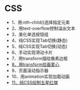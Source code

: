 # CSS
- 1、用:nth-child()选择指定元素
- 2、用text-overflow控制溢出文本
- 3、美化单选按钮组
- 4、纯CSS实现Tab切换(静态)
- 5、纯CSS实现Tab切换(动态)
- 6、手动实现滑动卡片
- 7、用transform描绘像素边框
- [8、用transform绘画爱心](https://codepen.io/GuoguoDad/pen/YzLzpKb)
- 9、页面滚动指示器
- 10、用animation实现加载动画
- [11、纯CSS绘制五星红旗](https://codepen.io/GuoguoDad/pen/poVvrvM)
